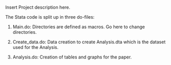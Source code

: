 Insert Project description here.

The Stata code is split up in three do-files: 

1. Main.do: Directories are defined as macros. Go here to change directories. 

2. Create_data.do: Data creation to create Analysis.dta which is the dataset used for the Analysis. 

3. Analysis.do: Creation of tables and graphs for the paper. 
